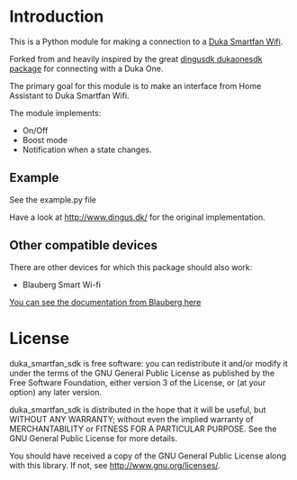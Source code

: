 # Introduction

This is a Python module for making a connection to a [Duka Smartfan Wifi](https://dukaventilation.dk/produkter/ventilatorer-styringer-og-tilbehoer/smartfan-wi-fi).

Forked from and heavily inspired by the great [dingusdk dukaonesdk package](https://github.com/dingusdk/dukaonesdk) for connecting with a Duka One.

The primary goal for this module is to make an interface from Home Assistant to Duka Smartfan Wifi.

The module implements:

* On/Off
* Boost mode
* Notification when a state changes. 
 
## Example

See the example.py file

Have a look at http://www.dingus.dk/ for the original implementation.

## Other compatible devices

There are other devices for which this package should also work:
* Blauberg Smart Wi-fi

[You can see the documentation from Blauberg here](https://blaubergventilatoren.de/uploads/download/b168_1en_01preview.pdf)

# License

duka_smartfan_sdk is free software: you can redistribute it and/or modify
it under the terms of the GNU General Public License as published by
the Free Software Foundation, either version 3 of the License, or
(at your option) any later version.

duka_smartfan_sdk is distributed in the hope that it will be useful,
but WITHOUT ANY WARRANTY; without even the implied warranty of
MERCHANTABILITY or FITNESS FOR A PARTICULAR PURPOSE.  See the
GNU General Public License for more details.

You should have received a copy of the GNU General Public License
along with this library.  If not, see <http://www.gnu.org/licenses/>.

